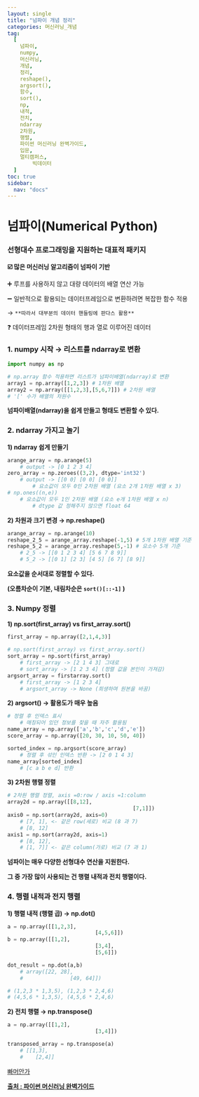 ```yaml
---
layout: single
title: "넘파이 개념 정리"
categories: 머신러닝_개념
tag:
  [
    넘파이,
    numpy,
    머신러닝,
    개념,
    정리,
    reshape(),
    argsort(),
    함수,
    sort(),
    np,
    내적,
    전치,
    ndarray
    2차원,
    행렬,
    파이썬 머신러닝 완벽가이드,
    입문,
    멀티캠퍼스,
		빅데이터
  ]
toc: true
sidebar:
  nav: "docs"
---
```


# 넘파이(Numerical Python)

### 선형대수 프로그래밍을 지원하는 대표적 패키지

**☑️ 많은 머신러닝 알고리즘이 넘파이 기반**

➕ 루프를 사용하지 않고 대량 데이터의 배열 연산 가능

➖ 일반적으로 활용되는 데이터프레임으로 변환하려면 복잡한 함수 적용

→ `**따라서 대부분의 데이터 핸들링에 판다스 활용**`

❓ 데이터프레임 2차원 형태의 행과 열로 이루어진 데이터

### 1. numpy 시작 → 리스트를 ndarray로 변환

```python
import numpy as np

# np.array 함수 적용하면 리스트가 넘파이배열(ndarray)로 변환
array1 = np.array([1,2,3]) # 1차원 배열
array2 = np.array([[1,2,3],[5,6,7]]) # 2차원 배열
# '[' 수가 배열의 차원수
```

**넘파이배열(ndarray)을 쉽게 만들고 형태도 변환할 수 있다.**

### 2. ndarray 가지고 놀기

**1) ndarray 쉽게 만들기**

```python
arange_array = np.arange(5)
	# output -> [0 1 2 3 4]
zero_array = np.zeroes((3,2), dtype='int32')
	# output -> [[0 0] [0 0] [0 0]]
		# 요소값이 모두 0인 2차원 배열 (요소 2개 1차원 배열 x 3)
# np.ones((n,e))
	# 요소값이 모두 1인 2차원 배열 (요소 e개 1차원 배열 x n)
		# dtype 값 정해주지 않으면 float 64
```

**2) 차원과 크기 변경 → np.reshape()**

```python
arange_array = np.arange(10)
reshape_2_5 = arange_array.reshape(-1,5) # 5개 1차원 배열 기준
reshape_5_2 = arange_array.reshape(5,-1) # 요소수 5개 기준
	# 2_5 -> [[0 1 2 3 4] [5 6 7 8 9]]
	# 5_2 -> [[0 1] [2 3] [4 5] [6 7] [8 9]]
```

**요소값을 순서대로 정렬할 수 있다.**

**(오름차순이 기본, 내림차순은 `sort()[::-1]` )**

### 3. Numpy 정렬

**1) np.sort(first_array) vs first_array.sort()**

```python
first_array = np.array([2,1,4,3)]

# np.sort(first_array) vs first_array.sort()
sort_array = np.sort(first_array)
	# first_array -> [2 1 4 3] 그대로
	# sort_array -> [1 2 3 4] (정렬 값을 본인이 가져감)
argsort_array = firstarray.sort()
	# first_array -> [1 2 3 4]
	# argsort_array -> None (희생하며 원본을 바꿈)
```

**2) argsort() → 활용도가 매우 높음**

```python
# 정렬 후 인덱스 표시
	# 매칭되어 있던 정보를 찾을 때 자주 활용됨
name_array = np.array(['a','b','c','d','e'])
score_array = np.array([20, 30, 10, 50, 40])

sorted_index = np.argsort(score_array)
	# 정렬 후 섞인 인덱스 반환 -> [2 0 1 4 3]
name_array[sorted_index]
	# [c a b e d] 반환
```

**3) 2차원 행렬 정렬**

```python
# 2차원 행렬 정렬, axis =0:row / axis =1:column
array2d = np.array([[8,12],
										[7,1]])
axis0 = np.sort(array2d, axis=0)
	# [7, 1], <- 같은 row(세로) 비교 (8 과 7)
	# [8, 12]
axis1 = np.sort(array2d, axis=1)
	# [8, 12],
	# [1, 7]] <- 같은 column(가로) 비교 (7 과 1)
```

**넘파이는 매우 다양한 선형대수 연산을 지원한다.**

**그 중 가장 많이 사용되는 건 행렬 내적과 전치 행렬이다.**

### 4. **행렬 내적과 전지 행렬**

**1) 행렬 내적 (행렬 곱) → np.dot()**

```python
a = np.array([[1,2,3],
							[4,5,6]])
b = np.array([[1,2],
							[3,4],
							[5,6]])

dot_result = np.dot(a,b)
	# array([22, 28],
	#				[49, 64]])

# (1,2,3 * 1,3,5), (1,2,3 * 2,4,6)
# (4,5,6 * 1,3,5), (4,5,6 * 2,4,6)
```

**2) 전치 행렬 → np.transpose()**

```python
a = np.array([[1,2],
							[3,4]])

transposed_array = np.transpose(a)
	# [[1,3],
	#	 [2,4]]
```

[빠머안가](https://www.notion.so/01514a578d9242e7908704508eb1a3f6)

**[출처 : 파이썬 머신러닝 완벽가이드](https://book.naver.com/bookdb/book_detail.nhn?bid=16238302)**
